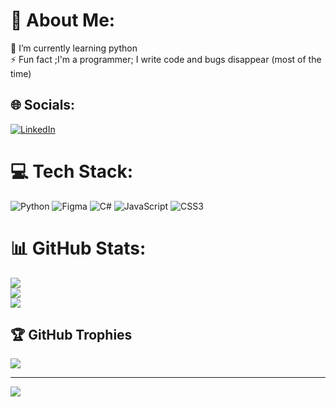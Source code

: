 # 💫 About Me:
🌱 I’m currently learning python<br>⚡ Fun fact ;I'm a programmer; I write code and bugs disappear (most of the time)


## 🌐 Socials:
[![LinkedIn](https://img.shields.io/badge/LinkedIn-%230077B5.svg?logo=linkedin&logoColor=white)](https://linkedin.com/in/tugceekarakus) 

# 💻 Tech Stack:
![Python](https://img.shields.io/badge/python-3670A0?style=for-the-badge&logo=python&logoColor=ffdd54) ![Figma](https://img.shields.io/badge/figma-%23F24E1E.svg?style=for-the-badge&logo=figma&logoColor=white) ![C#](https://img.shields.io/badge/c%23-%23239120.svg?style=for-the-badge&logo=csharp&logoColor=white) ![JavaScript](https://img.shields.io/badge/javascript-%23323330.svg?style=for-the-badge&logo=javascript&logoColor=%23F7DF1E) ![CSS3](https://img.shields.io/badge/css3-%231572B6.svg?style=for-the-badge&logo=css3&logoColor=white)
# 📊 GitHub Stats:
![](https://github-readme-stats.vercel.app/api?username=tugcekarakuss&theme=nightowl&hide_border=false&include_all_commits=true&count_private=false)<br/>
![](https://github-readme-streak-stats.herokuapp.com/?user=tugcekarakuss&theme=nightowl&hide_border=false)<br/>
![](https://github-readme-stats.vercel.app/api/top-langs/?username=tugcekarakuss&theme=nightowl&hide_border=false&include_all_commits=true&count_private=false&layout=compact)

## 🏆 GitHub Trophies
![](https://github-profile-trophy.vercel.app/?username=tugcekarakuss&theme=tokyonight&no-frame=false&no-bg=true&margin-w=4)


---
[![](https://visitcount.itsvg.in/api?id=tugcekarakuss&icon=9&color=1)](https://visitcount.itsvg.in)

<!-- Proudly created with GPRM ( https://gprm.itsvg.in ) -->
